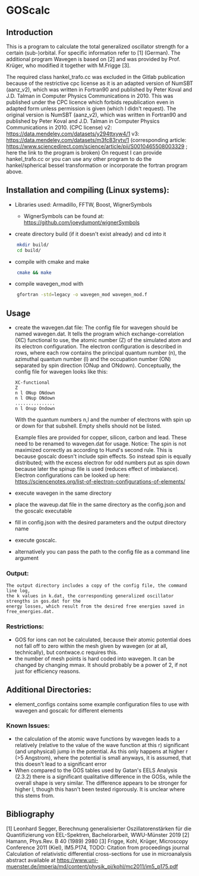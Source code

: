 # GOScalc

## Introduction

This is a program to calculate the total generalized oscillator strength for a certain (sub-)orbital.
	For specific information refer to [1] (German).
The additional program Wavegen is based on [2] and was provided by Prof. Krüger, who modified it together with M.Frigge [3].

The required class hankel_trafo.cc was excluded in the Gitlab publication because of the restrictive cpc license as it is an adapted version of
NumSBT (aanz_v2), which was written in Fortran90 and published by Peter Koval and J.D. Talman in Computer Physics Communications in 2010.
This was published under the CPC licence which forbids republication even in adapted form unless permission is given (which I didn't request).
The original version is NumSBT (aanz_v2), which was written in Fortran90 and published by Peter Koval and J.D. Talman in Computer Physics Communications in 2010. (CPC license)
	 v2: https://data.mendeley.com/datasets/y294ttxyw4/1
	 v3: https://data.mendeley.com/datasets/m3fc83rytv/1
	 (corresponding article: https://www.sciencedirect.com/science/article/pii/S0010465508003329 ; here the link to the program is broken)
On request I can provide hankel_trafo.cc or you can use any other program to do the hankel/spherical bessel transformation or incorporate the fortran program above.

## Installation and compiling (Linux systems):
+ Libraries used: Armadillo, FFTW, Boost, WignerSymbols
	+ WignerSymbols can be found at: https://github.com/joeydumont/wignerSymbols

+ create directory build (if it doesn't exist already) and cd into it
```bash 
	mkdir build/
	cd build/
```
+ compile with cmake and make
```bash
	cmake && make
```
+ compile wavegen_mod with
```bash
	gfortran -std=legacy -o wavegen_mod wavegen_mod.f
```

## Usage

+ create the wavegen.dat file:
	The config file for wavegen should be named wavegen.dat.
	It tells the program which exchange-correlation (XC) functional to use,
	the atomic number (Z) of the simulated atom and its electron configuration.
	The electron configuration is described in rows, where each row contains the principal quantum number (n),
	the azimuthal quantum number (l) and the occupation number (ON) separated by spin direction (ONup and ONdown).
	Conceptually, the config file for wavegen looks like this:
	```
	XC-functional
	Z
	n l ONup ONdown
	n l ONup ONdown
	...............
	n l Onup Ondown
	```	
	With the quantum numbers n,l and the number of electrons with spin up or down for that subshell.
	Empty shells should not be listed.
	

	Example files are provided for copper, silicon, carbon and lead.
	These need to be renamed to wavegen.dat for usage.
	Notice: The spin is not maximized correctly as according to Hund's second rule.
        	This is because goscalc doesn't include spin effects.
        	So instead spin is equally distributed; with the excess electron for
        	odd numbers put as spin down because later the spinup file is used
        	(reduces effect of imbalance).
	Electron configurations can be looked up here: https://sciencenotes.org/list-of-electron-configurations-of-elements/
+ execute wavegen in the same directory
+ place the waveup.dat file in the same directory as the config.json and the goscalc executable
+ fill in config.json with the desired parameters and the output directory name
+ execute goscalc.
+ alternatively you can pass the path to the config file as a command line argument

### Output:
	The output directory includes a copy of the config file, the command line log,
	the k values in k.dat, the corresponding generalized oscillator strengths in gos.dat for the 
	energy losses, which result from the desired free energies saved in free_energies.dat.
	
### Restrictions:
+ GOS for ions can not be calculated, because their atomic potential does not fall off to zero within the mesh given by wavegen (or at all, technically), but contwace.c requires this.
+ the number of mesh points is hard coded into wavegen. It can be changed by changing mmax. It should probably be a power of 2, if not just for efficiency reasons.

## Additional Directories:
+ element_configs contains some example configuration files to use with wavegen and goscalc for different elements

### Known Issues:
+ the calculation of the atomic wave functions by wavegen leads to a relatively (relative to the value of the wave function at this r) significant (and unphysical) jump in the potential.
	As this only happens at higher r (>5 Angstrom), where the potential is small anyways, it is assumed, that this doesn't lead to a significant error
+ When compared to the GOS tables used by Gatan's EELS Analysis (2.3.2) there is a significant qualitative difference in the GOSs, while the overall shape is very similar.
	The difference appears to be stronger for higher l, though this hasn't been tested rigorously. It is unclear where this stems from.

## Bibliography
[1] Leonhard Segger, Berechnung generalisierter Oszillatorenstärken für die Quantifizierung von EEL-Spektren, Bachelorarbeit, WWU-Münster 2019
[2] Hamann, Phys.Rev. B 40 (1989) 2980
[3] Frigge, Kohl, Krüger, Microscopy Conference 2011 (Kiel), IM5.P174, TODO: Citation from proceedings journal
	Calculation of relativistic differential cross-sections for use in microanalysis
	abstract available at https://www.uni-muenster.de/imperia/md/content/physik_pi/kohl/mc2011/im5_p175.pdf

